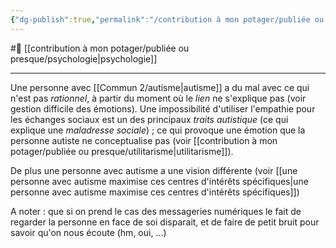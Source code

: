 ```yaml
---
{"dg-publish":true,"permalink":"/contribution à mon potager/publiée ou presque/autisme a toujours du mal à intéragir socialement sans ses intérêts/"}
---
```


#🌲  [[contribution à mon potager/publiée ou presque/psychologie\|psychologie]]

---
Une personne avec [[Commun 2/autisme\|autisme]] a du mal avec ce qui n'est pas *rationnel*, à partir du moment où le *lien* ne s'explique pas (voir gestion difficile des émotions).
Une impossibilité d'utiliser l'empathie pour les échanges sociaux est un des principaux *traits autistique* (ce qui explique une *maladresse sociale*) ; ce qui provoque une émotion que la personne autiste ne conceptualise pas (voir [[contribution à mon potager/publiée ou presque/utilitarisme\|utilitarisme]]).

De plus une personne avec autisme a une vision différente (voir [[une personne avec autisme maximise ces centres d'intérêts spécifiques\|une personne avec autisme maximise ces centres d'intérêts spécifiques]])

A noter : que si on prend le cas des messageries numériques le fait de regarder la personne en face de soi disparait, et de faire de petit bruit pour savoir qu'on nous écoute (hm, oui, ...)
